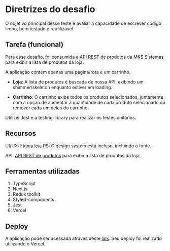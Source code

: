 Diretrizes do desafio
===========================

O objetivo principal desse teste é avaliar a capacidade de escrever código limpo, bem testado e reutilizável.

Tarefa (funcional)
---------------

Para esse desafio, foi consumida a [API REST de produtos](https://mks-frontend-challenge-api.herokuapp.com/api-docs/) da MKS Sistemas para exibir a lista de produtos da loja.

A aplicação contém  apenas uma página/rota e um carrinho.

- <b>Loja</b>: A lista de produtos é buscada de nossa API, exibindo um shimmer/skeleton enquanto estiver em loading.
 
- <b>Carrinho</b>: O carrinho exibe todos os produtos selecionados, juntamente com a opção de aumentar a quantidade de cada produto selecionado ou remover cada um deles do carrinho.

Utilizei Jest e a testing-library para realizar os testes unitários.

Recursos
---------------

UI/UX: [Figma loja](https://www.figma.com/file/Z4z8osDbK1ET7cjNzFRMrK/MKS-Front-end-challenge?node-id=0%3A1) PS: O design system está incluso, incluindo a fonte.

API: [API REST de produtos](https://mks-frontend-challenge-api.herokuapp.com/api-docs/) para exibir a lista de produtos da loja.

Ferramentas utilizadas
---------------

1. TypeScript
2. Next.js
3. Redux toolkit
4. Styled-components
5. Jest
6. Vercel

Deploy
---------------
A aplicação pode ser acessada através deste [link](https://shopping-challenge.vercel.app/). Seu deploy foi realizado utilizando o Vercel.
